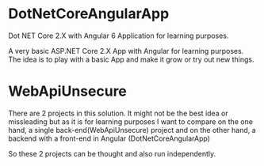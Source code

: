 # DotNetCoreAngularApp
Dot NET Core 2.X  with Angular 6 Application for learning purposes.

A very basic ASP.NET Core 2.X App with Angular for learning purposes.
The idea is to play with a basic App and make it grow or try out new things.

# WebApiUnsecure
There are 2 projects in this solution. It might not be the best idea or missleading but as it is for learning purposes  I want to compare on the one hand, a single back-end(WebApiUnsecure) project and on the other hand, a backend with a front-end in Angular (DotNetCoreAngularApp)


So these 2 projects can be thought and also run independently.
